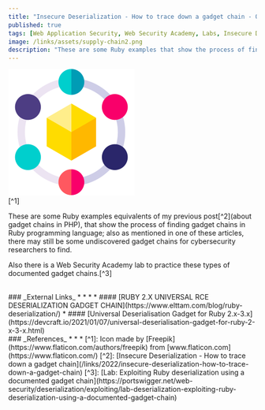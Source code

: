 ```yaml
---
title: "Insecure Deserialization - How to trace down a gadget chain - Other examples in Ruby"
published: true
tags: [Web Application Security, Web Security Academy, Labs, Insecure Deserialization, Remote Code Execution, Gadget Chains, Ruby]
image: /links/assets/supply-chain2.png
description: "These are some Ruby examples that show the process of finding gadget chains in Ruby programming language."
---
```


![](/links/assets/supply-chain2.png)
<br>
[^1]

These are some Ruby examples equivalents of my previous post[^2](about gadget chains in PHP), that show the process of finding gadget chains in Ruby programming language; also as mentioned in one of these articles, there may still be some undiscovered gadget chains for cybersecurity researchers to find.

Also there is a Web Security Academy lab to practice these types of documented gadget chains.[^3]

<br>
### _External Links_
* * *
* #### [RUBY 2.X UNIVERSAL RCE DESERIALIZATION GADGET CHAIN](https://www.elttam.com/blog/ruby-deserialization/)
* #### [Universal Deserialisation Gadget for Ruby 2.x-3.x](https://devcraft.io/2021/01/07/universal-deserialisation-gadget-for-ruby-2-x-3-x.html)

<br>
### _References_
* * *
[^1]: Icon made by [Freepik](https://www.flaticon.com/authors/freepik) from [www.flaticon.com](https://www.flaticon.com/)
[^2]: [Insecure Deserialization - How to trace down a gadget chain](/links/2022/insecure-deserialization-how-to-trace-down-a-gadget-chain)
[^3]: [Lab: Exploiting Ruby deserialization using a documented gadget chain](https://portswigger.net/web-security/deserialization/exploiting/lab-deserialization-exploiting-ruby-deserialization-using-a-documented-gadget-chain)